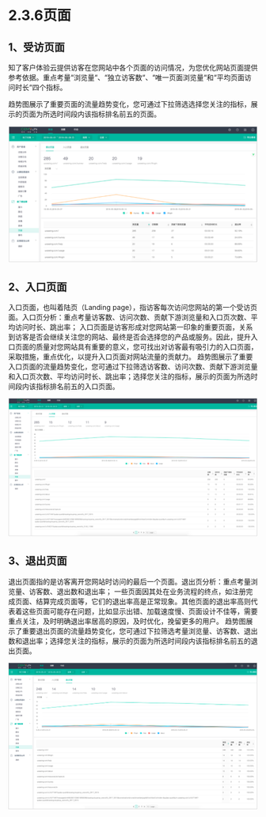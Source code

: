 # 2.3.6页面

## 1、受访页面

知了客户体验云提供访客在您网站中各个页面的访问情况，为您优化网站页面提供参考依据。重点考量“浏览量“、“独立访客数“、“唯一页面浏览量“和“平均页面访问时长“四个指标。

趋势图展示了重要页面的流量趋势变化，您可通过下拉筛选选择您关注的指标，展示的页面为所选时间段内该指标排名前五的页面。

![&#x53D7;&#x8BBF;&#x9875;&#x9762;&#x56FE;](../../.gitbook/assets/image%20%2823%29.png)

## 2、入口页面

入口页面，也叫着陆页（Landing page），指访客每次访问您网站的第一个受访页面。入口页分析：重点考量访客数、访问次数、贡献下游浏览量和入口页次数、平均访问时长、跳出率； 入口页面是访客形成对您网站第一印象的重要页面，关系到访客是否会继续关注您的网站、最终是否会选择您的产品或服务。因此，提升入口页面的质量对您网站具有重要的意义，您可找出对访客最有吸引力的入口页面，采取措施，重点优化，以提升入口页面对网站流量的贡献力。 趋势图展示了重要入口页面的流量趋势变化，您可通过下拉筛选访客数、访问次数、贡献下游浏览量和入口页次数、平均访问时长、跳出率；选择您关注的指标，展示的页面为所选时间段内该指标排名前五的入口页面。

![&#x5165;&#x53E3;&#x9875;&#x9762;&#x56FE;](../../.gitbook/assets/image%20%2840%29.png)

## 3、退出页面 

退出页面指的是访客离开您网站时访问的最后一个页面。退出页分析：重点考量浏览量、访客数、退出数和退出率； 一些页面因其处在业务流程的终点，如注册完成页面、结算完成页面等，它们的退出率高是正常现象。其他页面的退出率高则代表着这些页面可能存在问题，比如显示出错、加载速度慢、页面设计不佳等，需要重点关注，及时明确退出率居高的原因，及时优化，挽留更多的用户。 趋势图展示了重要退出页面的流量趋势变化，您可通过下拉筛选考量浏览量、访客数、退出数和退出率；选择您关注的指标，展示的页面为所选时间段内该指标排名前五的退出页面。

![&#x9000;&#x51FA;&#x9875;&#x9762;&#x56FE;](../../.gitbook/assets/image%20%2863%29.png)

#### 

